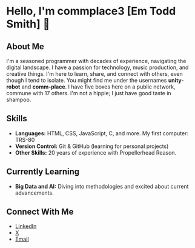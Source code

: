 # Hello, I'm commplace3 [Em Todd Smith] 👋

## About Me
I'm a seasoned programmer with decades of experience, navigating the digital landscape. I have a passion for technology, music production, and creative things. I'm here to learn, share, and connect with others, even though I tend to isolate. You might find me under the usernames **unity-robot** and **comm-place**. I have five boxes here on a public network, commune with 17 others. I'm not a hippie; I just have good taste in shampoo.

## Skills
- **Languages:** HTML, CSS, JavaScript, C, and more. My first computer: TRS-80
- **Version Control:** Git & GitHub (learning for personal projects)
- **Other Skills:** 20 years of experience with Propellerhead Reason.

## Currently Learning
- **Big Data and AI:** Diving into methodologies and excited about current advancements.

## Connect With Me
- [LinkedIn](https://www.linkedin.com/in/unityrobot-todd-smith-878336357/)
- [X](https://x.com/UnityRobot)
- [Email](mailto:unityrobot007@gmail.com)

